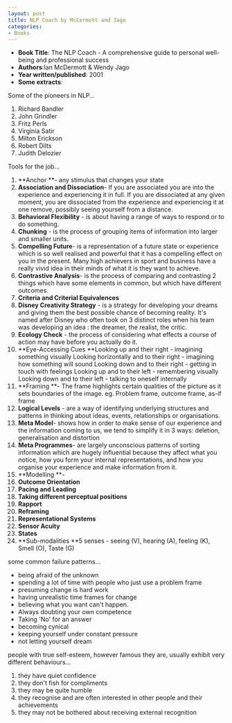 ```yaml
---
layout: post
title: NLP Coach by McCermott and Jago
categories:
- Books
---
```



- **Book Title**: The NLP Coach - A comprehensive guide to personal well-being and professional success
- **Authors**:Ian McDermott & Wendy Jago
- **Year written/published**: 2001
- **Some extracts**:

Some of the pioneers in NLP...

1. Richard Bandler
2. John Grindler
3. Fritz Perls
4. Virginia Satir
5. Milton Erickson
6. Robert Dilts
7. Judith Delozier

Tools for the job...

1. **Anchor **- any stimulus that changes your state
2. **Association and Dissociation**- If you are associated you are into the experience and experiencing it in full. If you are dissociated at any given moment, you are dissociated from the experience and experiencing it at one remove, possibly seeing yourself from a distance.
3. **Behavioral Flexibility** - is about having a range of ways to respond or to do something.
4. **Chunking** - is the process of grouping items of information into larger and smaller units.
5. **Compelling Future**- is a representation of a future state or experience which is so well realised and powerful that it has a compelling effect on you in the present. Many high achievers in sport and business have a really vivid idea in their minds of what it is they want to achieve.
6. **Contrastive Analysis**- is the process of comparing and contrasting 2 things which have some elements in common, but which have different outcomes.
7. **Criteria and Criterial Equivalences**
8. **Disney Creativity Strategy** - is a strategy for developing your dreams and giving them the best possible chance of becoming reality. It's named after Disney who often took on 3 distinct roles when his team was developing an idea : the dreamer, the realist, the critic.
9. **Ecology Check** - the process of considering what effects a course of action may have before you actually do it.
10. **Eye-Accessing Cues **Looking up and their right - imagining something visually Looking horizontally and to their right - imagining how something will sound Looking down and to their right - getting in touch with feelings Looking up and to their left - remembering visually Looking down and to their left - talking to oneself internally
11. **Framing **- The frame highlights certain qualities of the picture as it sets boundaries of the image. eg. Problem frame, outcome frame, as-if frame
12. **Logical Levels** - are a way of identifying underlying structures and patterns in thinking about ideas, events, relationships or organisations.
13. **Meta Model**- shows how in order to make sense of our experience and the information coming to us, we tend to simplify it in 3 ways: deletion, generalisation and distortion
14. **Meta Programmes**- are largely unconscious patterns of sorting information which are hugely influential because they affect what you notice, how you form your internal representations, and how you organise your experience and make information from it.
15. **Modelling **-
16. **Outcome Orientation**
17. **Pacing and Leading**
18. **Taking different perceptual positions**
19. **Rapport**
20. **Reframing**
21. **Representational Systems**
22. **Sensor Acuity**
23. **States**
24. **Sub-modalities **5 senses - seeing (V), hearing (A), feeling (K), Smell (O), Taste (G)

some common failure patterns...

- being afraid of the unknown
- spending a lot of time with people who just use a problem frame
- presuming change is hard work
- having unrealistic time frames for change
- believing what you want can't happen.
- Always doubting your own competence
- Taking 'No' for an answer
- becoming cynical
- keeping yourself under constant pressure
- not letting yourself dream

people with true self-esteem, however famous they are, usually exhibit very different behaviours...

1. they have quiet confidence
2. they don't fish for compliments
3. they may be quite humble
4. they recognise and are often interested in other people and their achievements
5. they may not be bothered about receiving external recognition
